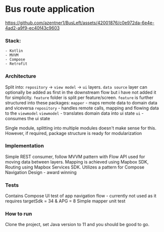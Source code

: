 # Bus route application


https://github.com/azentner1/BusLeft/assets/42001876/c0e972da-6e4e-4ad2-a9f9-ec40f43c9603


### Stack:
    - Kotlin
    - MVVM
    - Compose
    - Retrofit

### Architecture 
  Split into: `repository` -> `view model` -> `ui` layers. `data source` layer can optionally be added as first in the downstream flow but i have not added it for simplicity.
  `feature` folder is split per feature/screen. 
  `feature` is further structured into these packages:
     `mapper` - maps remote data to domain data and viceversa
     `repository` - handles remote calls, mapping and flowing data to the `viewmodel`
     `viewmodel` - translates domain data into ui state
     `ui` - consumes the ui state

  Single module, splitting into multiple modules doesn't make sense for this. However, if required, package structure is ready for modularization

### Implementation 

  Simple REST consumer, follow MVVM pattern with Flow API used for moving data between layers. 
  Mapping is achieved using Mapbox SDK, Routing using Mapbox Services SDK.
  Utilizes a pattern for Compose Navigation
  Design - award winning
  
### Tests
  Contains Compose UI test of app navigation flow - currently not used as it requires targetSdk = 34 & APG = 8
  Simple mapper unit test

### How to run
  Clone the project, set Java version to 11 and you should be good to go.
